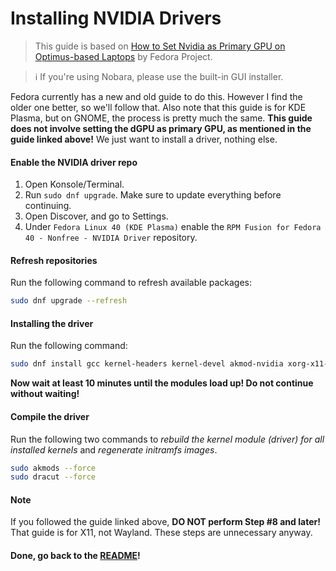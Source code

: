 # Installing NVIDIA Drivers
> This guide is based on [How to Set Nvidia as Primary GPU on Optimus-based Laptops](https://docs.fedoraproject.org/en-US/quick-docs/set-nvidia-as-primary-gpu-on-optimus-based-laptops/) by Fedora Project.

> ℹ️ If you're using Nobara, please use the built-in GUI installer.

Fedora currently has a new and old guide to do this. However I find the older one better, so we'll follow that. Also note that this guide is for KDE Plasma, but on GNOME, the process is pretty much the same. **This guide does not involve setting the dGPU as primary GPU, as mentioned in the guide linked above!** We just want to install a driver, nothing else.
#### Enable the NVIDIA driver repo
1. Open Konsole/Terminal.
2. Run `sudo dnf upgrade`. Make sure to update everything before continuing.
3. Open Discover, and go to Settings.
4. Under `Fedora Linux 40 (KDE Plasma)` enable the `RPM Fusion for Fedora 40 - Nonfree - NVIDIA Driver` repository.

#### Refresh repositories
Run the following command to refresh available packages:
```sh
sudo dnf upgrade --refresh
```

#### Installing the driver
Run the following command:
```sh
sudo dnf install gcc kernel-headers kernel-devel akmod-nvidia xorg-x11-drv-nvidia xorg-x11-drv-nvidia-libs xorg-x11-drv-nvidia-libs.i686
```

**Now wait at least 10 minutes until the modules load up! Do not continue without waiting!**

#### Compile the driver
Run the following two commands to *rebuild the kernel module (driver) for all installed kernels* and *regenerate initramfs images*.
```sh
sudo akmods --force
sudo dracut --force
```

#### Note
If you followed the guide linked above, **DO NOT perform Step #8 and later!** That guide is for X11, not Wayland. These steps are unnecessary anyway.

#### Done, go back to the [README](README.md)!